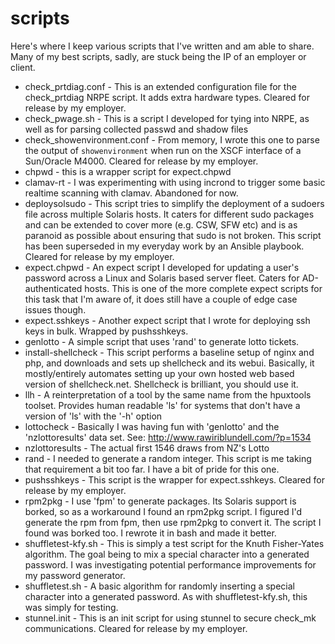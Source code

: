 scripts
=======

Here's where I keep various scripts that I've written and am able to share.  Many of my best scripts, sadly, are stuck being the IP of an employer or client.

* check_prtdiag.conf - This is an extended configuration file for the check_prtdiag NRPE script.  It adds extra hardware types.  Cleared for release by my employer.
* check_pwage.sh - This is a script I developed for tying into NRPE, as well as for parsing collected passwd and shadow files
* check_showenvironment.conf - From memory, I wrote this one to parse the output of `showenvironment` when run on the XSCF interface of a Sun/Oracle M4000.  Cleared for release by my employer.
* chpwd - this is a wrapper script for expect.chpwd
* clamav-rt - I was experimenting with using incrond to trigger some basic realtime scanning with clamav.  Abandoned for now.
* deploysolsudo - This script tries to simplify the deployment of a sudoers file across multiple Solaris hosts.  It caters for different sudo packages and can be extended to cover more (e.g. CSW, SFW etc) and is as paranoid as possible about ensuring that sudo is not broken.  This script has been superseded in my everyday work by an Ansible playbook.  Cleared for release by my employer.
* expect.chpwd - An expect script I developed for updating a user's password across a Linux and Solaris based server fleet.  Caters for AD-authenticated hosts.  This is one of the more complete expect scripts for this task that I'm aware of, it does still have a couple of edge case issues though.
* expect.sshkeys - Another expect script that I wrote for deploying ssh keys in bulk.  Wrapped by pushsshkeys.
* genlotto - A simple script that uses 'rand' to generate lotto tickets.
* install-shellcheck - This script performs a baseline setup of nginx and php, and downloads and sets up shellcheck and its webui.  Basically, it mostly/entirely automates setting up your own hosted web based version of shellcheck.net.  Shellcheck is brilliant, you should use it.
* llh - A reinterpretation of a tool by the same name from the hpuxtools toolset.  Provides human readable 'ls' for systems that don't have a version of 'ls' with the '-h' option
* lottocheck - Basically I was having fun with 'genlotto' and the 'nzlottoresults' data set.  See: http://www.rawiriblundell.com/?p=1534
* nzlottoresults - The actual first 1546 draws from NZ's Lotto
* rand - I needed to generate a random integer.  This script is me taking that requirement a bit too far.  I have a bit of pride for this one.
* pushsshkeys - This script is the wrapper for expect.sshkeys.  Cleared for release by my employer.
* rpm2pkg - I use 'fpm' to generate packages.  Its Solaris support is borked, so as a workaround I found an rpm2pkg script.  I figured I'd generate the rpm from fpm, then use rpm2pkg to convert it.  The script I found was borked too.  I rewrote it in bash and made it better.
* shuffletest-kfy.sh - This is simply a test script for the Knuth Fisher-Yates algorithm.  The goal being to mix a special character into a generated password.  I was investigating potential performance improvements for my password generator.
* shuffletest.sh - A basic algorithm for randomly inserting a special character into a generated password.  As with shuffletest-kfy.sh, this was simply for testing.
* stunnel.init - This is an init script for using stunnel to secure check_mk communications.  Cleared for release by my employer.
